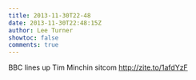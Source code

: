 ```yaml
---
title: 2013-11-30T22-48
date: 2013-11-30T22:48:15Z
author: Lee Turner
showtoc: false
comments: true
---
```


BBC lines up Tim Minchin sitcom http://zite.to/1afdYzF

